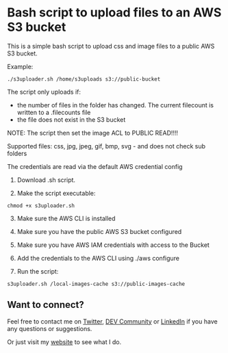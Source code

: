 # Bash script to upload files to an AWS S3 bucket #

This is a simple bash script to upload css and image files to a public AWS S3 bucket.

Example:
```
./s3uploader.sh /home/s3uploads s3://public-bucket
```

The script only uploads if:
- the number of files in the folder has changed. The current filecount is written to a .filecounts file
- the file does not exist in the S3 bucket

NOTE: The script then set the image ACL to PUBLIC READ!!!!

Supported files: css, jpg, jpeg, gif, bmp, svg - and does not check sub folders

The credentials are read via the default AWS credential config

1. Download .sh script.

2. Make the script executable:

```
chmod +x s3uploader.sh
```

3. Make sure the AWS CLI is installed

4. Make sure you have the public AWS S3 bucket configured

5. Make sure you have AWS IAM credentials with access to the Bucket

6. Add the credentials to the AWS CLI using ./aws configure

7. Run the script:

```
s3uploader.sh /local-images-cache s3://public-images-cache
```

## Want to connect?

Feel free to contact me on [Twitter](https://twitter.com/OnlineAnto), [DEV Community](https://dev.to/antoonline/) or [LinkedIn](https://www.linkedin.com/in/anto-online) if you have any questions or suggestions.

Or just visit my [website](https://anto.online) to see what I do.
